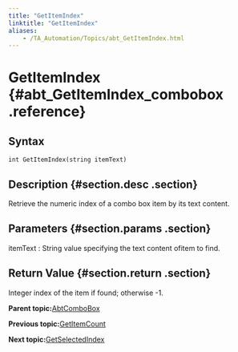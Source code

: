 ```yaml
--- 
title: "GetItemIndex"
linktitle: "GetItemIndex"
aliases: 
    - /TA_Automation/Topics/abt_GetItemIndex.html
---
```

# GetItemIndex {#abt_GetItemIndex_combobox .reference}

## Syntax

`int GetItemIndex(string itemText)`

## Description {#section.desc .section}

Retrieve the numeric index of a combo box item by its text content.

## Parameters {#section.params .section}

itemText
:   String value specifying the text content ofitem to find.

## Return Value {#section.return .section}

Integer index of the item if found; otherwise -1.

**Parent topic:**[AbtComboBox](../../TA_Automation/Topics/abt_AbtComboBox.html)

**Previous topic:**[GetItemCount](../../TA_Automation/Topics/abt_GetItemCount.html)

**Next topic:**[GetSelectedIndex](../../TA_Automation/Topics/abt_GetSelectedIndex.html)

